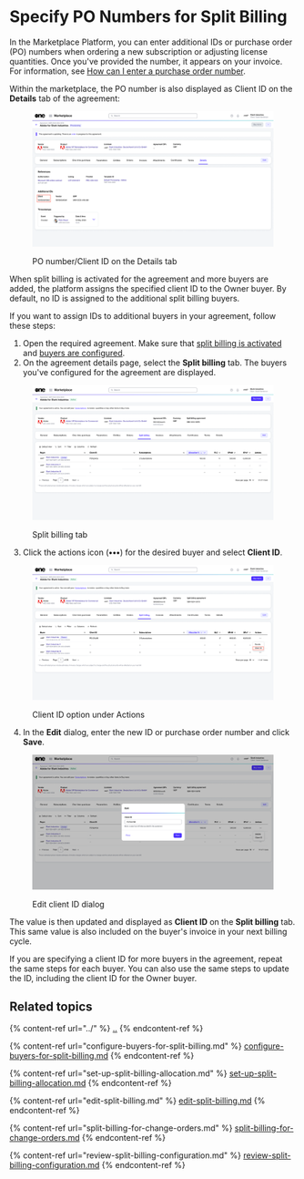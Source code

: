 # Specify PO Numbers for Split Billing

In the Marketplace Platform, you can enter additional IDs or purchase order (PO) numbers when ordering a new subscription or adjusting license quantities. Once you've provided the number, it appears on your invoice. For information, see [How can I enter a purchase order number](../../../../help-and-support/faqs/how-do-you-handle-purchase-order-numbers-in-subscription-based-models.md#client-guidance-on-po-numbers-and-invoices).&#x20;

Within the marketplace, the PO number is also displayed as Client ID on the **Details** tab of the agreement:

<figure><img src="../../../../.gitbook/assets/ClientID.png" alt=""><figcaption><p>PO number/Client ID on the Details tab</p></figcaption></figure>

When split billing is activated for the agreement and more buyers are added, the platform assigns the specified client ID to the Owner buyer. By default, no ID is assigned to the additional split billing buyers.&#x20;

If you want to assign IDs to additional buyers in your agreement, follow these steps:

1. Open the required agreement. Make sure that [split billing is activated](../#activate-split-billing) and [buyers are configured](configure-buyers-for-split-billing.md).
2. On the agreement details page, select the **Split billing** tab. The buyers you've configured for the agreement are displayed.

<figure><img src="../../../../.gitbook/assets/ClientID1.png" alt=""><figcaption><p>Split billing tab</p></figcaption></figure>

3. Click the actions icon (**•••**) for the desired buyer and select **Client ID**.

<figure><img src="../../../../.gitbook/assets/ClientID2.png" alt=""><figcaption><p>Client ID option under Actions</p></figcaption></figure>

4. In the **Edit** dialog, enter the new ID or purchase order number and click **Save**.&#x20;

<figure><img src="../../../../.gitbook/assets/ClientID3.png" alt=""><figcaption><p>Edit client ID dialog</p></figcaption></figure>

The value is then updated and displayed as **Client ID** on the **Split billing** tab. This same value is also included on the buyer's invoice in your next billing cycle.

If you are specifying a client ID for more buyers in the agreement, repeat the same steps for each buyer. You can also use the same steps to update the ID, including the client ID for the Owner buyer.

## Related topics

{% content-ref url="../" %}
[..](../)
{% endcontent-ref %}

{% content-ref url="configure-buyers-for-split-billing.md" %}
[configure-buyers-for-split-billing.md](configure-buyers-for-split-billing.md)
{% endcontent-ref %}

{% content-ref url="set-up-split-billing-allocation.md" %}
[set-up-split-billing-allocation.md](set-up-split-billing-allocation.md)
{% endcontent-ref %}

{% content-ref url="edit-split-billing.md" %}
[edit-split-billing.md](edit-split-billing.md)
{% endcontent-ref %}

{% content-ref url="split-billing-for-change-orders.md" %}
[split-billing-for-change-orders.md](split-billing-for-change-orders.md)
{% endcontent-ref %}

{% content-ref url="review-split-billing-configuration.md" %}
[review-split-billing-configuration.md](review-split-billing-configuration.md)
{% endcontent-ref %}
